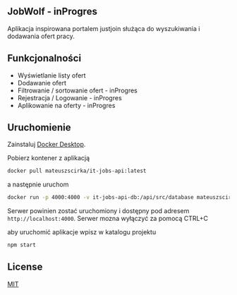## JobWolf - inProgres

Aplikacja inspirowana portalem justjoin służąca do wyszukiwania i dodawania ofert pracy.


## Funkcjonalności

-   Wyświetlanie listy ofert
-   Dodawanie ofert
-   Filtrowanie / sortowanie ofert - inProgres
-   Rejestracja / Logowanie - inProgres
-   Aplikowanie na oferty - inProgres


## Uruchomienie

Zainstaluj [Docker Desktop](https://www.docker.com/get-started).

Pobierz kontener z aplikacją

```bash
docker pull mateuszscirka/it-jobs-api:latest
```

a następnie uruchom

```bash
docker run -p 4000:4000 -v it-jobs-api-db:/api/src/database mateuszscirka/it-jobs-api:latest
```

Serwer powinien zostać uruchomiony i dostępny pod adresem `http://localhost:4000`. Serwer mozna wyłączyć za pomocą CTRL+C

aby uruchomić aplikacje wpisz w katalogu projektu

```bash
npm start
```

## License

[MIT](https://choosealicense.com/licenses/mit/)
